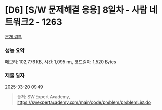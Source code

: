# [D6] [S/W 문제해결 응용] 8일차 - 사람 네트워크2 - 1263 

[문제 링크](https://swexpertacademy.com/main/code/problem/problemDetail.do?contestProbId=AV18P2B6Iu8CFAZN) 

### 성능 요약

메모리: 102,776 KB, 시간: 1,095 ms, 코드길이: 1,520 Bytes

### 제출 일자

2025-03-20 09:49



> 출처: SW Expert Academy, https://swexpertacademy.com/main/code/problem/problemList.do
